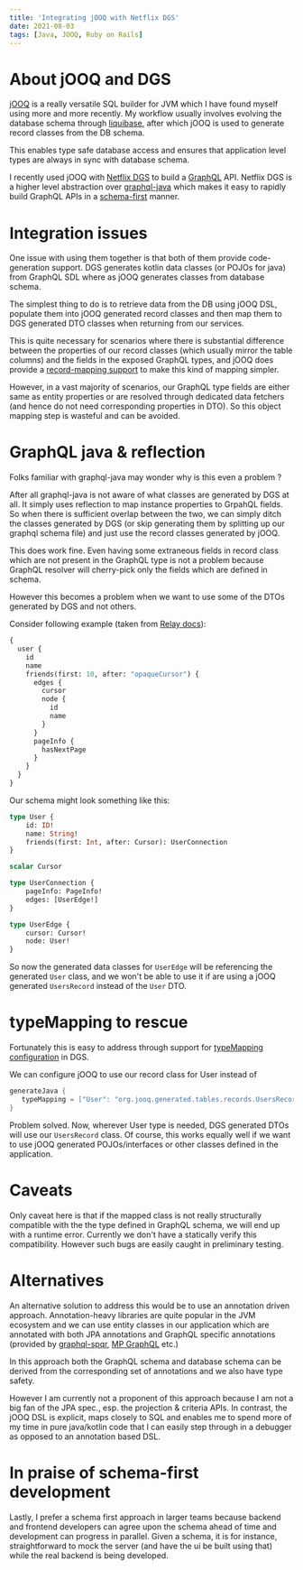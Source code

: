 ```yaml
---
title: 'Integrating jOOQ with Netflix DGS'
date: 2021-08-03
tags: [Java, JOOQ, Ruby on Rails]
---
```


# About jOOQ and DGS

[jOOQ](jooq.org/) is a really versatile SQL builder for JVM which I have found myself using more and more recently. My workflow usually involves evolving the database schema through [liquibase](https://www.liquibase.org/), after which jOOQ is used to generate record classes from the DB schema.

This enables type safe database access and ensures that application level types are always in sync with database schema.

I recently used jOOQ with [Netflix DGS](https://netflix.github.io/dgs/) to build a [GraphQL](https://graphql.org/) API. Netflix DGS is a higher level abstraction over [graphql-java](https://www.graphql-java.com/) which makes it easy to rapidly build GraphQL APIs in a [schema-first](https://blog.logrocket.com/code-first-vs-schema-first-development-graphql/) manner.

# Integration issues

One issue with using them together is that both of them provide code-generation support. DGS generates kotlin data classes (or POJOs for java) from GraphQL SDL where as jOOQ generates classes from database schema.

The simplest thing to do is to retrieve data from the DB using jOOQ DSL, populate them into jOOQ generated record classes and then map them to DGS generated DTO classes when returning from our services. 

This is quite necessary for scenarios where there is substantial difference between the properties of our record classes (which usually mirror the table columns) and the fields in the exposed GraphQL types, and jOOQ does provide a [record-mapping support](https://www.jooq.org/doc/latest/manual/sql-execution/fetching/pojos-with-recordmapper-provider/) to make this kind of mapping simpler. 

However, in a vast majority of scenarios, our GraphQL type fields are either same as entity properties or are resolved through dedicated data fetchers (and hence do not need corresponding properties in DTO). So this object mapping step is wasteful and can be avoided.

# GraphQL java & reflection

Folks familiar with graphql-java may wonder why is this even a problem ?

After all graphql-java is not aware of what classes are generated by DGS at all. It simply uses reflection to map instance properties to GrpahQL fields. So when there is sufficient overlap between the two, we can simply ditch the classes generated by DGS (or skip generating them by splitting up our graphql schema file) and just use the record classes generated by jOOQ. 

This does work fine. Even having some extraneous fields in record class which are not present in the GraphQL type is not a problem because GraphQL resolver will cherry-pick only the fields which are defined in schema.

However this becomes a problem when we want to use some of the DTOs generated by DGS and not others. 

Consider following example (taken from [Relay docs](https://relay.dev/graphql/connections.htm)): 

```graphql
{
  user {
    id
    name
    friends(first: 10, after: "opaqueCursor") {
      edges {
        cursor
        node {
          id
          name
        }
      }
      pageInfo {
        hasNextPage
      }
    }
  }
}
```

Our schema might look something like this: 

```graphql
type User {
    id: ID!
    name: String!
    friends(first: Int, after: Cursor): UserConnection
}

scalar Cursor

type UserConnection {
    pageInfo: PageInfo!
    edges: [UserEdge!]
}

type UserEdge {
    cursor: Cursor!
    node: User!
}
```

So now the generated data classes for `UserEdge` will be referencing the generated `User` class, and we won't be able to use it if are using a jOOQ generated `UsersRecord` instead of the `User` DTO.

# typeMapping to rescue

Fortunately this is easy to address through support for [typeMapping configuration](https://netflix.github.io/dgs/generating-code-from-schema/#mapping-existing-types) in DGS. 

We can configure jOOQ to use our record class for User instead of 

```groovy
generateJava {
   typeMapping = ["User": "org.jooq.generated.tables.records.UsersRecord"]
}
```

Problem solved. Now, wherever User type is needed, DGS generated DTOs will use our `UsersRecord` class. Of course, this works equally well if we want to use jOOQ generated POJOs/interfaces or other classes defined in the application.

# Caveats

Only caveat here is that if the mapped class is not really structurally compatible with the the type defined in GraphQL schema, we will end up with a runtime error. Currently we don't have a statically verify this compatibility. However such bugs are easily caught in preliminary testing.

# Alternatives

An alternative solution to address this would be to use an annotation driven approach. Annotation-heavy libraries are quite popular in the JVM ecosystem and we can use entity classes in our application which are annotated with both JPA annotations and GraphQL specific annotations (provided by [graphql-spqr](https://github.com/leangen/graphql-spqr), [MP GraphQL](https://github.com/eclipse/microprofile-graphql) etc.)

In this approach both the GraphQL schema and database schema can be derived from the corresponding set of annotations and we also have type safety. 

However I am currently not a proponent of this approach because I am not a big fan of the JPA spec., esp. the projection & criteria APIs. In contrast, the jOOQ DSL is explicit, maps closely to SQL and enables me to spend more of my time in pure java/kotlin code that I can easily step through in a debugger as opposed to an annotation based DSL.

# In praise of schema-first development

Lastly, I prefer a schema first approach in larger teams because backend and frontend developers can agree upon the schema ahead of time and development can progress in parallel. Given a schema, it is for instance, straightforward to mock the server (and have the ui be built using that) while the real backend is being developed.